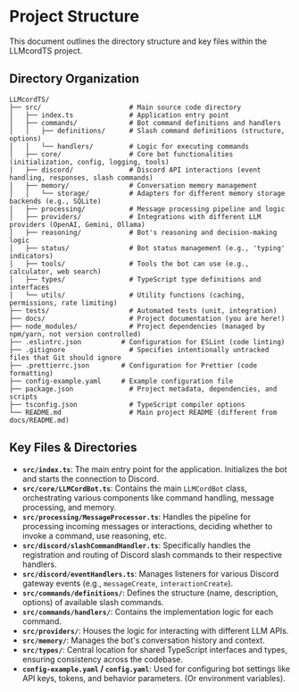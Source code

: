 # Project Structure

This document outlines the directory structure and key files within the LLMcordTS project.

## Directory Organization

```
LLMcordTS/
├── src/                      # Main source code directory
│   ├── index.ts              # Application entry point
│   ├── commands/             # Bot command definitions and handlers
│   │   ├── definitions/      # Slash command definitions (structure, options)
│   │   └── handlers/         # Logic for executing commands
│   ├── core/                 # Core bot functionalities (initialization, config, logging, tools)
│   ├── discord/              # Discord API interactions (event handling, responses, slash commands)
│   ├── memory/               # Conversation memory management
│   │   └── storage/          # Adapters for different memory storage backends (e.g., SQLite)
│   ├── processing/           # Message processing pipeline and logic
│   ├── providers/            # Integrations with different LLM providers (OpenAI, Gemini, Ollama)
│   ├── reasoning/            # Bot's reasoning and decision-making logic
│   ├── status/               # Bot status management (e.g., 'typing' indicators)
│   ├── tools/                # Tools the bot can use (e.g., calculator, web search)
│   ├── types/                # TypeScript type definitions and interfaces
│   └── utils/                # Utility functions (caching, permissions, rate limiting)
├── tests/                    # Automated tests (unit, integration)
├── docs/                     # Project documentation (you are here!)
├── node_modules/             # Project dependencies (managed by npm/yarn, not version controlled)
├── .eslintrc.json          # Configuration for ESLint (code linting)
├── .gitignore                # Specifies intentionally untracked files that Git should ignore
├── .prettierrc.json        # Configuration for Prettier (code formatting)
├── config-example.yaml     # Example configuration file
├── package.json              # Project metadata, dependencies, and scripts
├── tsconfig.json             # TypeScript compiler options
└── README.md                 # Main project README (different from docs/README.md)
```

## Key Files & Directories

*   **`src/index.ts`**: The main entry point for the application. Initializes the bot and starts the connection to Discord.
*   **`src/core/LLMCordBot.ts`**: Contains the main `LLMCordBot` class, orchestrating various components like command handling, message processing, and memory.
*   **`src/processing/MessageProcessor.ts`**: Handles the pipeline for processing incoming messages or interactions, deciding whether to invoke a command, use reasoning, etc.
*   **`src/discord/slashCommandHandler.ts`**: Specifically handles the registration and routing of Discord slash commands to their respective handlers.
*   **`src/discord/eventHandlers.ts`**: Manages listeners for various Discord gateway events (e.g., `messageCreate`, `interactionCreate`).
*   **`src/commands/definitions/`**: Defines the structure (name, description, options) of available slash commands.
*   **`src/commands/handlers/`**: Contains the implementation logic for each command.
*   **`src/providers/`**: Houses the logic for interacting with different LLM APIs.
*   **`src/memory/`**: Manages the bot's conversation history and context.
*   **`src/types/`**: Central location for shared TypeScript interfaces and types, ensuring consistency across the codebase.
*   **`config-example.yaml` / `config.yaml`**: Used for configuring bot settings like API keys, tokens, and behavior parameters. (Or environment variables).